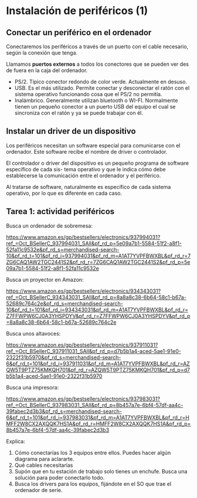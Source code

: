 # Instalación de periféricos (1)

## Conectar un periférico en el ordenador

Conectaremos los periféricos a través de un puerto con el cable necesario, según la conexión que tenga. 

Llamamos **puertos externos** a todos los conectores que se pueden ver des de fuera en la caja del ordenador.

- PS/2. Típico conector redondo de color verde. Actualmente en desuso.
- USB. Es el más utilizado. Permite conectar y desconectar el ratón con el sistema operativo funcionando cosa que el PS/2 no permitía.
- Inalámbrico. Generalmente utilizan bluetooth o WI-FI. Normalmente tienen un pequeño conector a un puerto USB del equipo el cual se sincroniza con el ratón y ya se puede trabajar con él.

## Instalar un driver de un dispositivo

Los periféricos necesitan un software especial para comunicarse con el ordenador. Este software
recibe el nombre de driver o controlador.

El controlador o driver del dispositivo es un pequeño programa de software específico de cada sis-
tema operativo y que le indica cómo debe establecerse la comunicación entre el ordenador y el
periférico.

Al tratarse de software, naturalmente es específico de cada sistema operativo, por lo que es diferente en cada caso.

## Tarea 1: actividad periféricos

Busca un ordenador de sobremesa:

https://www.amazon.es/gp/bestsellers/electronics/937994031?ref_=Oct_BSellerC_937994031_SAll&pf_rd_p=5e09a7b1-5584-51f2-a8f1-52fa11c9532e&pf_rd_s=merchandised-search-10&pf_rd_t=101&pf_rd_i=937994031&pf_rd_m=A1AT7YVPFBWXBL&pf_rd_r=7ZG6CAQ1AW2TGC2441S2&pf_rd_r=7ZG6CAQ1AW2TGC2441S2&pf_rd_p=5e09a7b1-5584-51f2-a8f1-52fa11c9532e

Busca un proyector en Amazon:

https://www.amazon.es/gp/bestsellers/electronics/934343031?ref_=Oct_BSellerC_934343031_SAll&pf_rd_p=8a8a8c38-6b64-58c1-b67a-52689c764c2e&pf_rd_s=merchandised-search-10&pf_rd_t=101&pf_rd_i=934343031&pf_rd_m=A1AT7YVPFBWXBL&pf_rd_r=Z7FFWPW6CJ0A3YHSPDYV&pf_rd_r=Z7FFWPW6CJ0A3YHSPDYV&pf_rd_p=8a8a8c38-6b64-58c1-b67a-52689c764c2e

Busca unos altavoces:

https://www.amazon.es/gp/bestsellers/electronics/937911031?ref_=Oct_BSellerC_937911031_SAll&pf_rd_p=d7b5b1a4-aced-5ae1-91e0-2322f31b5970&pf_rd_s=merchandised-search-6&pf_rd_t=101&pf_rd_i=937911031&pf_rd_m=A1AT7YVPFBWXBL&pf_rd_r=AZQW5T9PTZ75KMKQH701&pf_rd_r=AZQW5T9PTZ75KMKQH701&pf_rd_p=d7b5b1a4-aced-5ae1-91e0-2322f31b5970

Busca una impresora:

https://www.amazon.es/gp/bestsellers/electronics/937983031?ref_=Oct_BSellerC_937983031_SAll&pf_rd_p=8b457a7e-6bf4-57df-aa4c-39fabec2d3b3&pf_rd_s=merchandised-search-6&pf_rd_t=101&pf_rd_i=937983031&pf_rd_m=A1AT7YVPFBWXBL&pf_rd_r=HMFF2W8CX2AXQQK7HS1A&pf_rd_r=HMFF2W8CX2AXQQK7HS1A&pf_rd_p=8b457a7e-6bf4-57df-aa4c-39fabec2d3b3

Explica: 

1. Cómo conectarías los 3 equipos entre ellos. Puedes hacer algún diagrama para aclararte.
2. Qué cables necesitarías
3. Supón que en tu estación de trabajo solo tienes un enchufe. Busca una solución para poder conectarlo todo.
4. Busca los drivers para los equipos, fijándote en el SO que trae el ordenador de serie.
